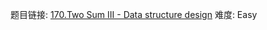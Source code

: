 题目链接: [170.Two Sum III - Data structure design][1]
难度: Easy

[1]: https://leetcode.com/problems/two-sum-iii-data-structure-design/